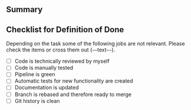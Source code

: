 ## Summary

## Checklist for Definition of Done

Depending on the task some of the following jobs are not relevant. Please check the items or cross them out (`~~`text`~~`).

* [ ] Code is technically reviewed by myself
* [ ] Code is manually tested
* [ ] Pipeline is green
* [ ] Automatic tests for new functionality are created
* [ ] Documentation is updated
* [ ] Branch is rebased and therefore ready to merge
* [ ] Git history is clean
